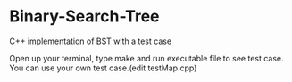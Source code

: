 # Binary-Search-Tree
C++ implementation of BST with a test case

Open up your terminal, type make and run executable file to see test case.
You can use your own test case.(edit testMap.cpp)
